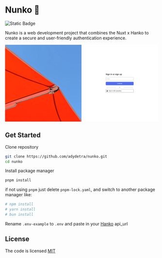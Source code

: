 # Nunko 🧧

![Static Badge](https://img.shields.io/badge/license-MIT-brightgreen?label=LICENSE)

Nunko is a web development project that combines the Nuxt x Hanko to create a secure and user-friendly authentication experience.

![preview](/public/preview.png)

## Get Started

Clone repository

```bash
git clone https://github.com/adydetra/nunko.git
cd nunko
```

Install package manager

```bash
pnpm install
```

if not using `pnpm` just delete `pnpm-lock.yaml`, and switch to another package manager like:

```bash
# npm install
# yarn install
# bun install
```

Rename `.env-example` to `.env` and paste in your [Hanko](https://www.hanko.io/) api_url

## License

The code is licensed [MIT](LICENSE)
